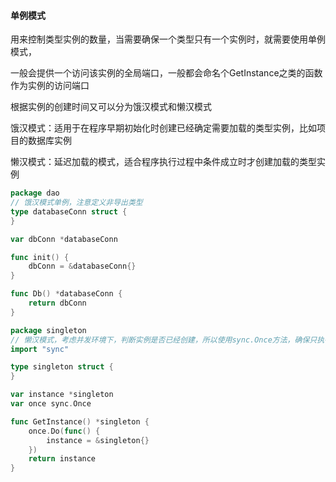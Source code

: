 #### 单例模式

用来控制类型实例的数量，当需要确保一个类型只有一个实例时，就需要使用单例模式，

一般会提供一个访问该实例的全局端口，一般都会命名个GetInstance之类的函数作为实例的访问端口

根据实例的创建时间又可以分为饿汉模式和懒汉模式

饿汉模式：适用于在程序早期初始化时创建已经确定需要加载的类型实例，比如项目的数据库实例

懒汉模式：延迟加载的模式，适合程序执行过程中条件成立时才创建加载的类型实例

```go
package dao
// 饿汉模式单例，注意定义非导出类型
type databaseConn struct {
}

var dbConn *databaseConn

func init() {
	dbConn = &databaseConn{}
}

func Db() *databaseConn {
	return dbConn
}
```

```go
package singleton
// 懒汉模式，考虑并发环境下，判断实例是否已经创建，所以使用sync.Once方法，确保只执行一次
import "sync"

type singleton struct {
}

var instance *singleton
var once sync.Once

func GetInstance() *singleton {
	once.Do(func() {
		instance = &singleton{}
	})
	return instance
}
```



